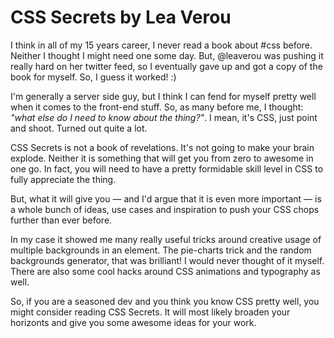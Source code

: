 # CSS Secrets by Lea Verou

I think in all of my 15 years career, I never read a book about
#css before. Neither I thought I might need one some day. But,
@leaverou was pushing it really hard on her twitter feed, so I
eventually gave up and got a copy of the book for myself. So,
I guess it worked! :)

I'm generally a server side guy, but I think I can fend for myself
pretty well when it comes to the front-end stuff. So, as many before
me, I thought: _"what else do I need to know about the thing?"_. I
mean, it's CSS, just point and shoot. Turned out quite a lot.

CSS Secrets is not a book of revelations. It's not going to make
your brain explode. Neither it is something that will get you from
zero to awesome in one go. In fact, you will need to have a pretty
formidable skill level in CSS to fully appreciate the thing.

But, what it will give you — and I'd argue that it is even more important —
is a whole bunch of ideas, use cases and inspiration to push your CSS
chops further than ever before.

In my case it showed me many really useful tricks around creative
usage of multiple backgrounds in an element. The pie-charts trick
and the random backgrounds generator, that was brilliant! I would
never thought of it myself. There are also some cool hacks around
CSS animations and typography as well.

So, if you are a seasoned dev and you think you know CSS pretty
well, you might consider reading CSS Secrets. It will most likely
broaden your horizonts and give you some awesome ideas for your
work.
